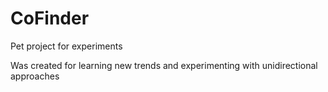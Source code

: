 # CoFinder
Pet project for experiments 

Was created for learning new trends and experimenting with unidirectional approaches 
